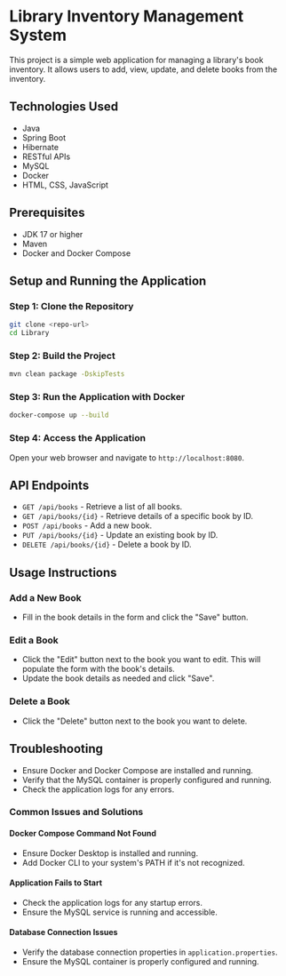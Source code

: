 # Library Inventory Management System

This project is a simple web application for managing a library's book inventory. It allows users to add, view, update, and delete books from the inventory.

## Technologies Used
- Java
- Spring Boot
- Hibernate
- RESTful APIs
- MySQL
- Docker
- HTML, CSS, JavaScript

## Prerequisites
- JDK 17 or higher
- Maven
- Docker and Docker Compose

## Setup and Running the Application

### Step 1: Clone the Repository
```bash
git clone <repo-url>
cd Library
````
### Step 2: Build the Project
```bash
mvn clean package -DskipTests
````
### Step 3: Run the Application with Docker
```bash
docker-compose up --build
````
### Step 4: Access the Application
Open your web browser and navigate to `http://localhost:8080`.

## API Endpoints
- `GET /api/books` - Retrieve a list of all books.
- `GET /api/books/{id}` - Retrieve details of a specific book by ID.
- `POST /api/books` - Add a new book.
- `PUT /api/books/{id}` - Update an existing book by ID.
- `DELETE /api/books/{id}` - Delete a book by ID.

## Usage Instructions
### Add a New Book
- Fill in the book details in the form and click the "Save" button.

### Edit a Book
- Click the "Edit" button next to the book you want to edit. This will populate the form with the book's details.
- Update the book details as needed and click "Save".

### Delete a Book
- Click the "Delete" button next to the book you want to delete.

## Troubleshooting
- Ensure Docker and Docker Compose are installed and running.
- Verify that the MySQL container is properly configured and running.
- Check the application logs for any errors.

### Common Issues and Solutions
#### Docker Compose Command Not Found
- Ensure Docker Desktop is installed and running.
- Add Docker CLI to your system's PATH if it's not recognized.

#### Application Fails to Start
- Check the application logs for any startup errors.
- Ensure the MySQL service is running and accessible.

#### Database Connection Issues
- Verify the database connection properties in `application.properties`.
- Ensure the MySQL container is properly configured and running.
